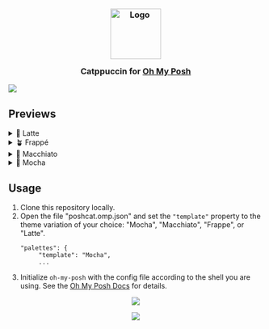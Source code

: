<h3 align="center">
	<img src="https://raw.githubusercontent.com/catppuccin/catppuccin/main/assets/logos/exports/1544x1544_circle.png" width="100" alt="Logo"/><br/>
	<img src="https://raw.githubusercontent.com/catppuccin/catppuccin/main/assets/misc/transparent.png" height="30" width="0px"/>
	Catppuccin for <a href="https://ohmyposh.dev/">Oh My Posh</a>
	<img src="https://raw.githubusercontent.com/catppuccin/catppuccin/main/assets/misc/transparent.png" height="30" width="0px"/>
</h3>

<img src="https://github.com/simsrw73/poshcat.omp/raw/main/assets/preview.webp"/>

## Previews

<details>
<summary>🌻 Latte</summary>
<img src="https://github.com/simsrw73/poshcat.omp/raw/main/assets/latte.png"/>
</details>

<details>
<summary>🪴 Frappé</summary>
<img src="https://github.com/simsrw73/poshcat.omp/raw/main/assets/frappe.png"/>
</details>

<details>
<summary>🌺 Macchiato</summary>
<img src="https://github.com/simsrw73/poshcat.omp/raw/main/assets/macchiato.png"/>
</details>

<details>
<summary>🌿 Mocha</summary>
<img src="https://github.com/simsrw73/poshcat.omp/raw/main/assets/mocha.png"/>
</details>

## Usage

1. Clone this repository locally.
2. Open the file "poshcat.omp.json" and set the `"template"` property to the theme variation of your choice: "Mocha", "Macchiato", "Frappe", or "Latte".
    ```
    "palettes": {
         "template": "Mocha",
         ...
    ```
3. Initialize `oh-my-posh` with the config file according to the shell you are using. See the [Oh My Posh Docs](https://ohmyposh.dev/docs/installation/customize) for details.

<p align="center">
	<img src="https://raw.githubusercontent.com/catppuccin/catppuccin/main/assets/footers/gray0_ctp_on_line.svg?sanitize=true" />
</p>

<p align="center">
	<a href="https://github.com/catppuccin/catppuccin/blob/main/LICENSE"><img src="https://img.shields.io/static/v1.svg?style=for-the-badge&label=License&message=MIT&logoColor=d9e0ee&colorA=363a4f&colorB=b7bdf8"/></a>
</p>
